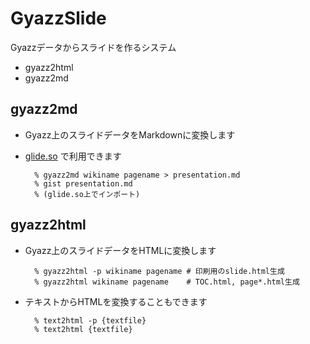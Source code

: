 # GyazzSlide

Gyazzデータからスライドを作るシステム

- gyazz2html
- gyazz2md

## gyazz2md

- Gyazz上のスライドデータをMarkdownに変換します
- <a href="http://glide.so/">glide.so</a> で利用できます

        % gyazz2md wikiname pagename > presentation.md
        % gist presentation.md
        % (glide.so上でインポート)

## gyazz2html

- Gyazz上のスライドデータをHTMLに変換します

        % gyazz2html -p wikiname pagename # 印刷用のslide.html生成
        % gyazz2html wikiname pagename    # TOC.html, page*.html生成

- テキストからHTMLを変換することもできます
        
		% text2html -p {textfile}
		% text2html {textfile}
		

